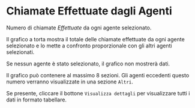 # Chiamate Effettuate dagli Agenti

Numero di chiamate *Effettuate* da ogni agente selezionato.

Il grafico a torta mostra il totale delle chiamate effettuate da ogni agente selezionato e
lo mette a confronto proporzionale con gli altri agenti selezionati.

Se nessun agente è stato selezionato, il grafico non mostrerà dati.

Il grafico può contenere al massimo 8 sezioni. Gli agenti eccedenti questo numero
verranno visualizzate in una sezione `Altri`.

Se presente, cliccare il bottone `Visualizza dettagli` per visualizzare tutti i dati
in formato tabellare.
